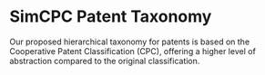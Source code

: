 # SimCPC Patent Taxonomy
Our proposed hierarchical taxonomy for patents is based on the Cooperative Patent Classification (CPC), offering a higher level of abstraction compared to the original classification.
